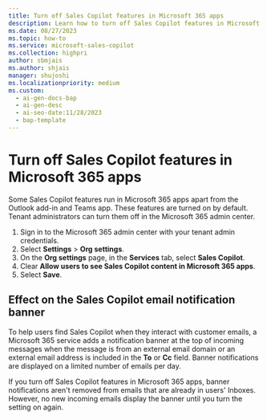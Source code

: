 ```yaml
---
title: Turn off Sales Copilot features in Microsoft 365 apps
description: Learn how to turn off Sales Copilot features in Microsoft 365 apps.
ms.date: 08/27/2023
ms.topic: how-to
ms.service: microsoft-sales-copilot
ms.collection: highpri
author: sbmjais
ms.author: shjais
manager: shujoshi
ms.localizationpriority: medium
ms.custom:
  - ai-gen-docs-bap
  - ai-gen-desc
  - ai-seo-date:11/28/2023
  - bap-template
---
```


# Turn off Sales Copilot features in Microsoft 365 apps

Some Sales Copilot features run in Microsoft 365 apps apart from the Outlook add-in and Teams app. These features are turned on by default. Tenant administrators can turn them off in the Microsoft 365 admin center.

1. Sign in to the Microsoft 365 admin center with your tenant admin credentials.
1. Select **Settings** > **Org settings**.
1. On the **Org settings** page, in the **Services** tab, select **Sales Copilot**.
1. Clear **Allow users to see Sales Copilot content in Microsoft 365 apps**.
1. Select **Save**.

## Effect on the Sales Copilot email notification banner

To help users find Sales Copilot when they interact with customer emails, a Microsoft 365 service adds a notification banner at the top of incoming messages when the message is from an external email domain or an external email address is included in the **To** or **Cc** field. Banner notifications are displayed on a limited number of emails per day.

If you turn off Sales Copilot features in Microsoft 365 apps, banner notifications aren't removed from emails that are already in users' Inboxes. However, no new incoming emails display the banner until you turn the setting on again.
